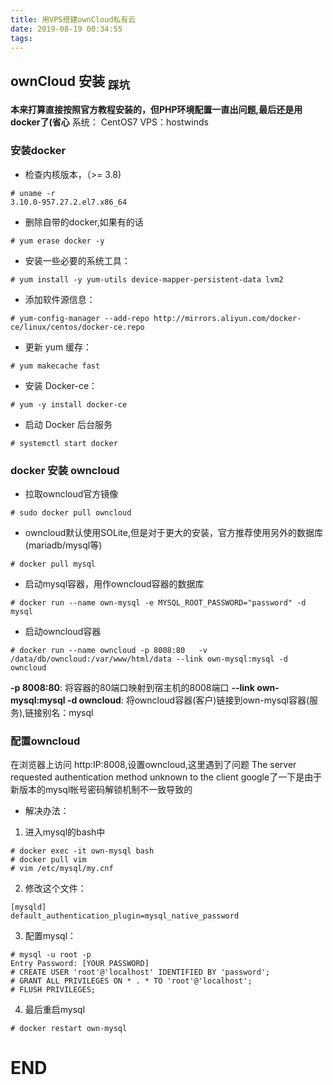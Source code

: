 ```yaml
---
title: 用VPS搭建ownCloud私有云
date: 2019-08-19 00:34:55
tags:
---
```

## ownCloud 安装 <sub>踩坑</sub>

**本来打算直接按照官方教程安装的，但PHP环境配置一直出问题,最后还是用docker了(省心**
系统： CentOS7
VPS：hostwinds
<!--more-->
### 安装docker
* 检查内核版本，（>= 3.8)
```
# uname -r
3.10.0-957.27.2.el7.x86_64
```
* 删除自带的docker,如果有的话
```
# yum erase docker -y
```
* 安装一些必要的系统工具：

```
# yum install -y yum-utils device-mapper-persistent-data lvm2
```
* 添加软件源信息：
```
# yum-config-manager --add-repo http://mirrors.aliyun.com/docker-ce/linux/centos/docker-ce.repo
```
* 更新 yum 缓存：
```
# yum makecache fast
```
* 安装 Docker-ce：
```
# yum -y install docker-ce
```
* 启动 Docker 后台服务
```
# systemctl start docker
```
### docker 安装 owncloud 
* 拉取owncloud官方镜像
```
# sudo docker pull owncloud
```
* owncloud默认使用SOLite,但是对于更大的安装，官方推荐使用另外的数据库(mariadb/mysql等)
```
# docker pull mysql
```
* 启动mysql容器，用作owncloud容器的数据库
```
# docker run --name own-mysql -e MYSQL_ROOT_PASSWORD="password" -d mysql
```
* 启动owncloud容器
```
# docker run --name owncloud -p 8008:80   -v /data/db/owncloud:/var/www/html/data --link own-mysql:mysql -d owncloud
```
**-p 8008:80**: 将容器的80端口映射到宿主机的8008端口
**--link own-mysql:mysql -d owncloud**: 将owncloud容器(客户)链接到own-mysql容器(服务),链接别名：mysql

### 配置owncloud
在浏览器上访问 http:IP:8008,设置owncloud,这里遇到了问题
The server requested authentication method unknown to the client
google了一下是由于新版本的mysql帐号密码解锁机制不一致导致的
* 解决办法：
1. 进入mysql的bash中
```
# docker exec -it own-mysql bash
# docker pull vim
# vim /etc/mysql/my.cnf
```
2. 修改这个文件：
```
[mysqld]
default_authentication_plugin=mysql_native_password
```
3. 配置mysql：
```
# mysql -u root -p
Entry Password: [YOUR PASSWORD]
# CREATE USER 'root'@'localhost' IDENTIFIED BY 'password';
# GRANT ALL PRIVILEGES ON * . * TO 'root'@'localhost';
# FLUSH PRIVILEGES;
```
4. 最后重启mysql
```
# docker restart own-mysql
```
# END
